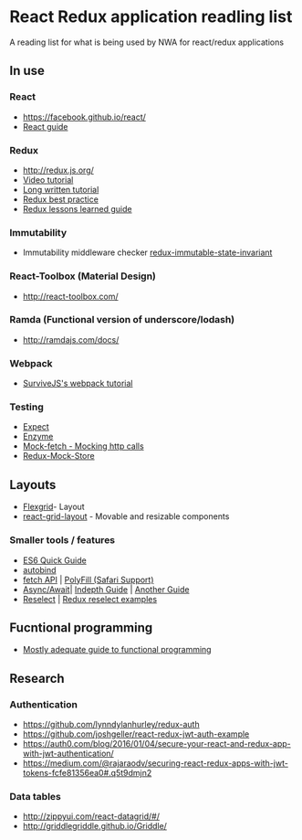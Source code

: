 # React Redux application readling list
A reading list for what is being used by NWA for react/redux applications

## In use
### React
* https://facebook.github.io/react/
* [React guide](https://css-tricks.com/learning-react-router/)

### Redux
* http://redux.js.org/
* [Video tutorial](https://egghead.io/series/getting-started-with-redux)
* [Long written tutorial](http://teropa.info/blog/2015/09/10/full-stack-redux-tutorial.html#getting-data-in-from-redux-to-react)
* [Redux best practice](https://medium.com/lexical-labs-engineering/redux-best-practices-64d59775802e#.pn4100fyu)
* [Redux lessons learned guide](https://tonyhb.gitbooks.io/redux-without-profanity/content/hard_and_fast_rules_for_apps.html)

### Immutability
* Immutability middleware checker [redux-immutable-state-invariant](https://github.com/leoasis/redux-immutable-state-invariant)

### React-Toolbox (Material Design)
* http://react-toolbox.com/

### Ramda (Functional version of underscore/lodash)
* http://ramdajs.com/docs/

### Webpack
* [SurviveJS's webpack tutorial](http://survivejs.com/webpack_react/webpack/)

### Testing
* [Expect](https://github.com/mjackson/expect)
* [Enzyme](https://github.com/airbnb/enzyme)
* [Mock-fetch - Mocking http calls](https://github.com/wheresrhys/fetch-mock)
* [Redux-Mock-Store](https://github.com/arnaudbenard/redux-mock-store)

## Layouts
* [Flexgrid](https://github.com/ro-savage/flexgrid)- Layout
* [react-grid-layout](https://github.com/STRML/react-grid-layout) - Movable and resizable components

### Smaller tools / features
* [ES6 Quick Guide](http://es6-features.org/#Constants)
* [autobind](https://github.com/cassiozen/React-autobind)
* [fetch API](https://davidwalsh.name/fetch) | [PolyFill (Safari Support)](https://github.com/github/fetch)
* [Async/Await](https://thomashunter.name/blog/the-long-road-to-asyncawait-in-javascript/)| [Indepth Guide](http://www.sitepoint.com/simplifying-asynchronous-coding-es7-async-functions/) | [Another Guide](https://www.twilio.com/blog/2015/10/asyncawait-the-hero-javascript-deserved.html)
* [Reselect](https://github.com/reactjs/reselect) | [Redux reselect examples](http://redux.js.org/docs/recipes/ComputingDerivedData.html)
## Fucntional programming
* [Mostly adequate guide to functional programming](https://drboolean.gitbooks.io/mostly-adequate-guide/content/index.html)
## Research
### Authentication
* https://github.com/lynndylanhurley/redux-auth
* https://github.com/joshgeller/react-redux-jwt-auth-example
* https://auth0.com/blog/2016/01/04/secure-your-react-and-redux-app-with-jwt-authentication/
* https://medium.com/@rajaraodv/securing-react-redux-apps-with-jwt-tokens-fcfe81356ea0#.q5t9dmjn2

### Data tables
* http://zippyui.com/react-datagrid/#/
* http://griddlegriddle.github.io/Griddle/
